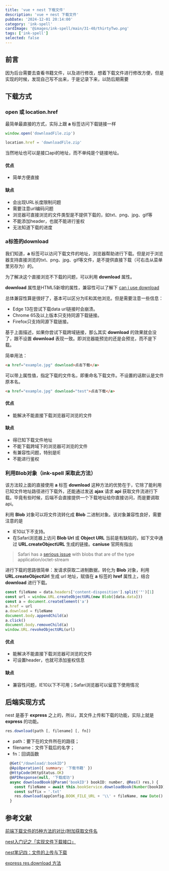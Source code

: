 ```yaml
---
title: 'vue + nest 下载文件'
description: 'vue + nest 下载文件'
pubDate: '2024-12-01 20:14:00'
category: 'ink-spell'
cardImage: '@images/ink-spell/main/31-40/thirtyTwo.png'
tags: ['ink-spell']
selected: false
---
```


## 前言

因为后台需要去查看书籍文件，以及进行修改，想着下载文件进行修改方便，但是实现的时候，发现自己写不出来，于是记录下来，以防后期需要

## 下载方式

### open 或 location.href

最简单最直接的方式，实际上跟 **a** 标签访问下载链接一样

```js
window.open('downloadFile.zip')

location.href = 'downloadFile.zip'
```

当然地址也可以是接口api的地址，而不单纯是个链接地址。

#### 优点

- 简单方便直接

#### 缺点

- 会出现URL长度限制问题
- 需要注意url编码问题
- 浏览器可直接浏览的文件类型是不提供下载的，如txt、png、jpg、gif等
- 不能添加header，也就不能进行鉴权
- 无法知道下载的进度

### a标签的download

我们知道，**a** 标签可以访问下载文件的地址，浏览器帮助进行下载。但是对于浏览器支持直接浏览的txt、png、jpg、gif等文件，是不提供直接下载（可右击从菜单里另存为）的。

为了解决这个直接浏览不下载的问题，可以利用 **download** 属性。

**download** 属性是HTML5新增的属性，兼容性可以了解下 [can i use download](https://caniuse.com/#search=download)

总体兼容性算是很好了，基本可以区分为IE和其他浏览。但是需要注意一些信息：

- Edge 13在尝试下载data url链接时会崩溃。
- Chrome 65及以上版本只支持同源下载链接。
- Firefox只支持同源下载链接。

基于上面描述，如果你尝试下载跨域链接，那么其实 **download** 的效果就会没了，跟不设置 **download** 表现一致。即浏览器能预览的还是会预览，而不是下载。

简单用法：

```html
<a href="example.jpg" download>点击下载</a>
```

可以带上属性值，指定下载的文件名，即重命名下载文件。不设置的话默认是文件原本名。

```html
<a href="example.jpg" download="test">点击下载</a>
```

#### 优点

- 能解决不能直接下载浏览器可浏览的文件

#### 缺点

- 得已知下载文件地址
- 不能下载跨域下的浏览器可浏览的文件
- 有兼容性问题，特别是IE
- 不能进行鉴权

### 利用Blob对象（ink-spell 采取此方法）

该方法较上面的直接使用 **a** 标签 **download** 这种方法的优势在于，它除了能利用已知文件地址路径进行下载外，还能通过发送 **ajax** 请求 **api** 获取文件流进行下载。毕竟有些时候，后端不会直接提供一个下载地址给你直接访问，而是要调取api。

利用 **Blob** 对象可以将文件流转化成 **Blob** 二进制对象。该对象兼容性良好，需要注意的是

- IE10以下不支持。
- 在Safari浏览器上访问 **Blob Url** 或 **Object URL** 当前是有缺陷的，如下文中通过 **URL.createObjectURL** 生成的链接。**caniuse** 官网有指出

> Safari has a [serious issue](https://jsfiddle.net/24FhL/) with blobs that are of the type application/octet-stream

进行下载的思路很简单：发请求获取二进制数据，转化为 **Blob** 对象，利用 **URL.createObjectUrl** 生成 url 地址，赋值在 **a** 标签的 **href** 属性上，结合 **download** 进行下载。

```js
const fileName = data.headers['content-disposition'].split('"')[1]
const url = window.URL.createObjectURL(new Blob([data.data]))
const a = document.createElement('a')
a.href = url
a.download = fileName
document.body.appendChild(a)
a.click()
document.body.removeChild(a)
window.URL.revokeObjectURL(url)
```

#### 优点

- 能解决不能直接下载浏览器可浏览的文件
- 可设置header，也就可添加鉴权信息

#### 缺点

- 兼容性问题，IE10以下不可用；Safari浏览器可以留意下使用情况

## 后端实现方式

nest 是基于 **express** 之上的，所以，其文件上传和下载的功能，实际上就是 **express** 的功能。

```js
res.download(path [, filename] [, fn])
```

- path：要下在的文件所在的路径；
- filename：文件下载后的名字；
- fn：回调函数

```js
  @Get("/download/:bookID")
  @ApiOperation({ summary: '下载书籍' })
  @HttpCode(HttpStatus.OK)
  @APIResponse(null, '下载成功')
  async downloadBook(@Param('bookID') bookID: number, @Res() res,) {
    const fileName = await this.bookService.downloadBook(Number(bookID))
    const suffix = '.txt'
    res.download(appConfig.BOOK_FILE_URL + '\\' + fileName, new Date().valueOf() + suffix)
  }
```

## 参考文献

[前端下载文件的5种方法的对比(附加获取文件名](https://juejin.cn/post/6844904069958467592)

[nest入门记之「实现文件下载接口」](https://juejin.cn/post/6899370669969653773)

[nest笔记四：文件的上传与下载](https://juejin.cn/post/7076628616083144741)

[express res.download 方法](https://blog.csdn.net/change_fate/article/details/129751156)
